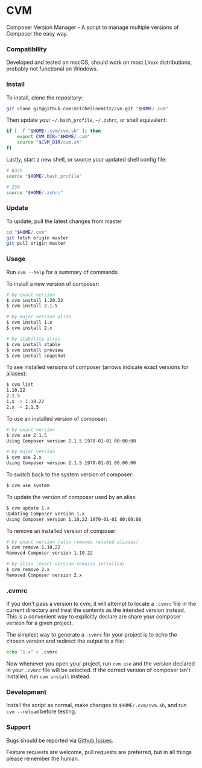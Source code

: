 # CVM

Composer Version Manager - A script to manage multiple versions of Composer the easy way.

### Compatibility

Developed and tested on macOS, should work on most Linux distributions, probably not functional on Windows.

### Install

To install, clone the repository:

```sh
git clone git@github.com:mitchellnemitz/cvm.git "$HOME/.cvm"
```

Then update your `~/.bash_profile`, `~/.zshrc`, or shell equivalent:

```sh
if [ -f "$HOME/.cvm/cvm.sh" ]; then
    export CVM_DIR="$HOME/.cvm"
    source "$CVM_DIR/cvm.sh"
fi
```

Lastly, start a new shell, or source your updated shell config file:

```sh
# Bash
source "$HOME/.bash_profile"

# ZSH
source "$HOME/.zshrc"
```

### Update

To update, pull the latest changes from master

```sh
cd "$HOME/.cvm"
git fetch origin master
git pull origin master
```

### Usage

Run `cvm --help` for a summary of commands.

To install a new version of composer:

```sh
# by exact version
$ cvm install 1.20.22
$ cvm install 2.1.5

# by major version alias
$ cvm install 1.x
$ cvm install 2.x

# by stability alias
$ cvm install stable
$ cvm install preview
$ cvm install snapshot
```

To see installed versions of composer (arrows indicate exact versions for aliases):

```sh
$ cvm list
1.10.22
2.1.5
1.x -> 1.10.22
2.x -> 2.1.5
```

To use an installed version of composer:

```sh
# by exact version
$ cvm use 2.1.5
Using Composer version 2.1.5 1970-01-01 00:00:00

# by major version
$ cvm use 2.x
Using Composer version 2.1.5 1970-01-01 00:00:00
```

To switch back to the system version of composer:

```sh
$ cvm use system
```

To update the version of composer used by an alias:

```sh
$ cvm update 1.x
Updating Composer version 1.x
Using Composer version 1.10.22 1970-01-01 00:00:00
```

To remove an installed version of composer:

```sh
# by exact version (also removes related aliases)
$ cvm remove 1.10.22
Removed Composer version 1.10.22

# by alias (exact version remains installed)
$ cvm remove 2.x
Removed Composer version 2.x
```

### .cvmrc

If you don't pass a version to cvm, it will attempt to locate a `.cvmrc` file in the current directory and treat the contents as the intended version instead. This is a convenient way to explicitly declare are share your composer version for a given project.

The simplest way to generate a `.cvmrc` for your project is to echo the chosen version and redirect the output to a file:

```sh
echo "1.x" > .cvmrc
```

Now whenever you open your project, run `cvm use` and the version declared in your `.cvmrc` file will be selected. If the correct version of composer isn't installed, run `cvm install` instead.

### Development

Install the script as normal, make changes to `$HOME/.cvm/cvm.sh`, and run `cvm --reload` before testing.

### Support

Bugs should be reported via [Github Issues](https://github.com/mitchellnemitz/cvm/issues/new).

Feature requests are welcome, pull requests are preferred, but in all things please remember the human.

